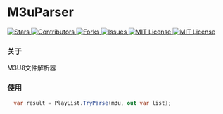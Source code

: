 # M3uParser

<a href="https://www.nuget.org/packages/M3uParser">
  <img alt="Stars" src="https://buildstats.info/nuget/M3uParser">
</a>
<a href="https://github.com/fallingrust/M3uParser/graphs/contributors">
<img alt="Contributors" src="https://img.shields.io/github/contributors/fallingrust/M3uParser.svg?style=flat-square">
</a>
<a href="https://github.com/fallingrust/M3uParser/network/members">
<img alt="Forks" src="https://img.shields.io/github/forks/fallingrust/M3uParser.svg?style=flat-square">
</a>
<a href="https://img.shields.io/github/issues/fallingrust/M3uParser.svg">
<img alt="Issues" src="https://img.shields.io/github/issues/fallingrust/M3uParser.svg?style=flat-square">
</a>
<a href="https://github.com/fallingrust/M3uParser/blob/master/LICENSE.txt">
<img alt="MIT License" src="https://img.shields.io/github/license/fallingrust/M3uParser">
</a>
<a href="https://github.com/fallingrust/M3uParser/blob/master/LICENSE.txt">
<img alt="MIT License" src="https://img.shields.io/github/license/fallingrust/M3uParser">
</a>

### 关于

M3U8文件解析器

### 使用

```cs
  var result = PlayList.TryParse(m3u, out var list);
```
